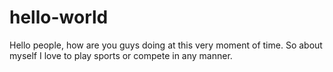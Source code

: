 # hello-world

Hello people,
        how are you guys doing at this very moment of time. So about myself I love to play sports or compete in any manner.
           
